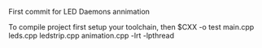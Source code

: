 First commit for LED Daemons annimation

To compile project first setup your toolchain, then
$CXX -o test main.cpp leds.cpp ledstrip.cpp animation.cpp -lrt -lpthread